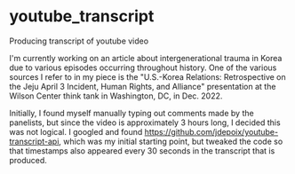 # youtube_transcript
Producing transcript of youtube video

I'm currently working on an article about intergenerational trauma in Korea due to various episodes occurring throughout history.
One of the various sources I refer to in my piece is the "U.S.-Korea Relations: Retrospective on the Jeju April 3 Incident, Human Rights, and Alliance"
presentation at the Wilson Center think tank in Washington, DC, in Dec. 2022. 

Initially, I found myself manually typing out comments made by the panelists, but since the video is approximately 3 hours long, I decided this was not
logical. I googled and found https://github.com/jdepoix/youtube-transcript-api, which was my initial starting point, but tweaked the code so that 
timestamps also appeared every 30 seconds in the transcript that is produced.
